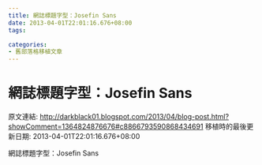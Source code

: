 ```yaml
---
title: 網誌標題字型：Josefin Sans
date: 2013-04-01T22:01:16.676+08:00
tags: 

categories:
- 舊部落格移植文章
---
```


# 網誌標題字型：Josefin Sans

原文連結: http://darkblack01.blogspot.com/2013/04/blog-post.html?showComment=1364824876676#c8866793590868434691
移植時的最後更新日期: 2013-04-01T22:01:16.676+08:00

網誌標題字型：Josefin Sans

